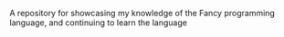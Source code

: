A repository for showcasing my knowledge of the Fancy programming language, and continuing to learn the language
